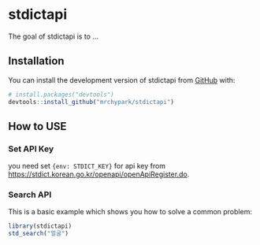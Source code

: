 
# stdictapi

<!-- badges: start -->
<!-- badges: end -->

The goal of stdictapi is to ...

## Installation

You can install the development version of stdictapi from [GitHub](https://github.com/) with:

``` r
# install.packages("devtools")
devtools::install_github("mrchypark/stdictapi")
```

## How to USE

### Set API Key

you need set `{env: STDICT_KEY}` for api key from <https://stdict.korean.go.kr/openapi/openApiRegister.do>.

### Search API

This is a basic example which shows you how to solve a common problem:

``` r
library(stdictapi)
std_search("얼굴")
```

